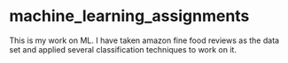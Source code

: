 # machine_learning_assignments
This is my work on ML. I have taken amazon fine food reviews as the data set and applied several classification techniques to work on it.
